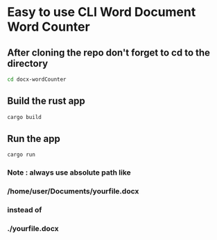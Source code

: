 # Easy to use CLI Word Document Word Counter
## After cloning the repo don't forget to cd to the directory
```bash
cd docx-wordCounter
```
## Build the rust app
```bash
cargo build
```
## Run the app
```bash
cargo run
```
### Note : always use absolute path like
###  /home/user/Documents/yourfile.docx
### instead of
### ./yourfile.docx

